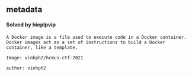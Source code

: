 ## metadata

#### Solved by hieplpvip

```
A Docker image is a file used to execute code in a Docker container. Docker images act as a set of instructions to build a Docker container, like a template.

Image: vinhph2/hcmus-ctf-2021

author: vinhph2
```
